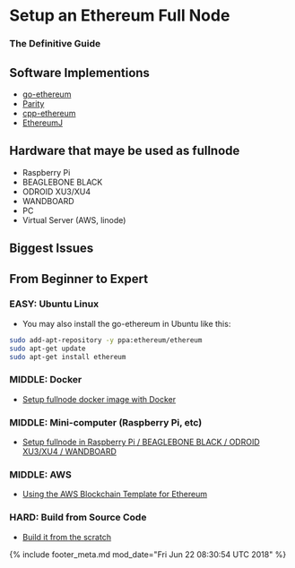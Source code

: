 # Setup an Ethereum Full Node
### The Definitive Guide

## Software Implementions
- [go-ethereum](https://github.com/ethereum/go-ethereum)
- [Parity](https://github.com/paritytech/parity)
- [cpp-ethereum](https://github.com/ethereum/cpp-ethereum)
- [EthereumJ](https://github.com/ethereum/ethereumj)

## Hardware that maye be used as fullnode

- Raspberry Pi
- BEAGLEBONE BLACK
- ODROID XU3/XU4
- WANDBOARD
- PC
- Virtual Server (AWS, linode)

## Biggest Issues

## From Beginner to Expert

### EASY: Ubuntu Linux

- You may also install the go-ethereum in Ubuntu like this:

```bash
sudo add-apt-repository -y ppa:ethereum/ethereum
sudo apt-get update
sudo apt-get install ethereum
```

### MIDDLE: Docker

- [Setup fullnode docker image with Docker](https://github.com/ethereum/go-ethereum/wiki/Running-in-Docker#running-in-docker)

### MIDDLE: Mini-computer (Raspberry Pi, etc)

- [Setup fullnode in Raspberry Pi / BEAGLEBONE BLACK / ODROID XU3/XU4 / WANDBOARD](http://ethembedded.com)

### MIDDLE: AWS

- [Using the AWS Blockchain Template for Ethereum](https://docs.aws.amazon.com/blockchain-templates/latest/developerguide/blockchain-templates-ethereum.html)

### HARD: Build from Source Code

- [Build it from the scratch](https://github.com/ethereum/go-ethereum/wiki/Building-Ethereum)



[//]: <> (@rejon I don't know better way show page modified, so in vim:)
[//]: <> (:r! date -u)
{% include footer_meta.md mod_date="Fri Jun 22 08:30:54 UTC 2018" %}

